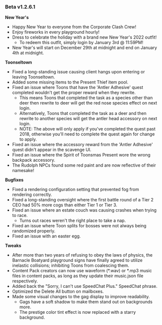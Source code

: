 ### Beta v1.2.6.1
 
**New Year's**
- Happy New Year to everyone from the Corporate Clash Crew!
- Enjoy fireworks in every playground hourly!
- Dress to celebrate the holiday with a brand new New Year's 2022 outfit!
  - To redeem this outfit, simply login by January 3rd @ 11:59PM!
- New Year's will start on December 29th at midnight and end on January 4th at midnight.
 
**Toonseltown**
- Fixed a long-standing issue causing client hangs upon entering or leaving Toonseltown.
- Added some missing items to the Present Thief item pool.
- Fixed an issue where Toons that have the 'Antler Adhesive' quest completed wouldn't get the proper reward when they rewrite.
  - This means Toons that completed the task as a species other than deer then rewrite to deer will get the red nose species effect on next login.
  - Alternatively, Toons that completed the task as a deer and then rewrite to another species will get the antler head accessory on next login.
  - NOTE: The above will only apply if you've completed the quest past 2018, otherwise you'll need to complete the quest again for change to apply.
- Fixed an issue where the accessory reward from the 'Antler Adhesive' quest didn't appear in the scavenge UI.
- Fixed an issue where the Spirit of Toonsmas Present wore the wrong backpack accessory.
- The Rudolph NPCs found some red paint and are now reflective of their namesake!
 
**Bugfixes**
- Fixed a rendering configuration setting that prevented fog from rendering correctly.
- Fixed a long-standing oversight where the first battle round of a Tier 2 CEO had 50% more cogs than either Tier 1 or Tier 3.
- Fixed an issue where an estate couch was causing crashes when trying to race.
  - Turns out races weren't the right place to take a nap.
- Fixed an issue where Toon splits for bosses were not always being randomized properly.
- Fixed an issue with an easter egg.
 
**Tweaks**
- After more than two years of refusing to obey the laws of physics, the Barnacle Boatyard playground signs have finally agreed to utilize inelastic collisions; inhibiting Toons from coalescing them.
- Content Pack creators can now use waveform (*.wav) or *.mp3 music files in content packs, as long as they update their music.json file respectively.
- Added back the "Sorry, I can't use SpeedChat Plus." SpeedChat phrase.
- Optimized the Delete All button on mailboxes.
- Made some visual changes to the gag display to improve readability.
  - Gags have a soft shadow to make them stand out on backgrounds more.
  - The prestige color tint effect is now replaced with a starry background.